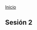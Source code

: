 <!-- No borrar o modificar -->
[Inicio](./index.md)

## Sesión 2


<!-- Su documentación aquí -->









